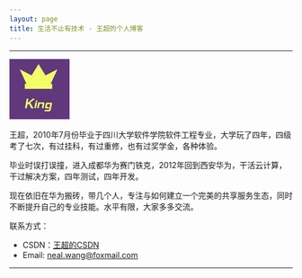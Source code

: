 ```yaml
---
layout: page
title: 生活不止有技术 - 王超的个人博客
---
```

---

![](/images/1988-01-25-about-me/head.png)

王超，2010年7月份毕业于四川大学软件学院软件工程专业，大学玩了四年，四级考了七次，有过挂科，有过重修，也有过奖学金，各种体验。

毕业时误打误撞，进入成都华为赛门铁克，2012年回到西安华为，干活云计算，干过解决方案，四年测试，四年开发。

现在依旧在华为搬砖，带几个人，专注与如何建立一个完美的共享服务生态，同时不断提升自己的专业技能。水平有限，大家多多交流。

联系方式：

- CSDN：[王超的CSDN](http://blog.csdn.net/kingsuper_)
- Email: <neal.wang@foxmail.com>

---

